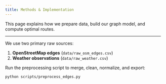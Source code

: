 ```yaml
---
title: Methods & Implementation
---
```




This page explains how we prepare data, build our graph model, and compute optimal routes.

---


We use two primary raw sources:

1. **OpenStreetMap edges** (`data/raw_osm_edges.csv`)  
2. **Weather observations** (`data/raw_weather.csv`)  

Run the preprocessing script to merge, clean, normalize, and export:

```bash
python scripts/preprocess_edges.py


